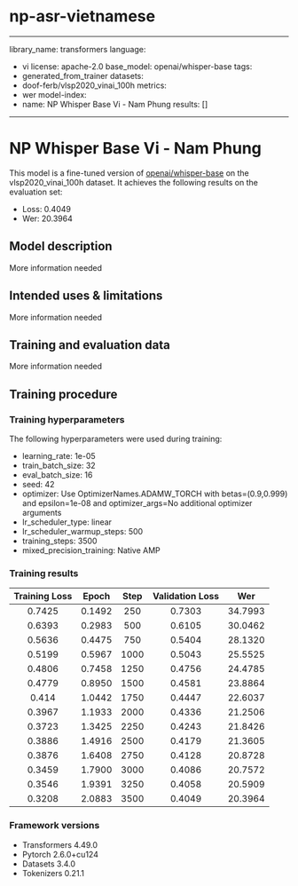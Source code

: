 # np-asr-vietnamese

---
library_name: transformers
language:
- vi
license: apache-2.0
base_model: openai/whisper-base
tags:
- generated_from_trainer
datasets:
- doof-ferb/vlsp2020_vinai_100h
metrics:
- wer
model-index:
- name: NP Whisper Base Vi - Nam Phung
  results: []
---

<!-- This model card has been generated automatically according to the information the Trainer had access to. You
should probably proofread and complete it, then remove this comment. -->

# NP Whisper Base Vi - Nam Phung

This model is a fine-tuned version of [openai/whisper-base](https://huggingface.co/openai/whisper-base) on the vlsp2020_vinai_100h dataset.
It achieves the following results on the evaluation set:
- Loss: 0.4049
- Wer: 20.3964

## Model description

More information needed

## Intended uses & limitations

More information needed

## Training and evaluation data

More information needed

## Training procedure

### Training hyperparameters

The following hyperparameters were used during training:
- learning_rate: 1e-05
- train_batch_size: 32
- eval_batch_size: 16
- seed: 42
- optimizer: Use OptimizerNames.ADAMW_TORCH with betas=(0.9,0.999) and epsilon=1e-08 and optimizer_args=No additional optimizer arguments
- lr_scheduler_type: linear
- lr_scheduler_warmup_steps: 500
- training_steps: 3500
- mixed_precision_training: Native AMP

### Training results

| Training Loss | Epoch  | Step | Validation Loss | Wer     |
|:-------------:|:------:|:----:|:---------------:|:-------:|
| 0.7425        | 0.1492 | 250  | 0.7303          | 34.7993 |
| 0.6393        | 0.2983 | 500  | 0.6105          | 30.0462 |
| 0.5636        | 0.4475 | 750  | 0.5404          | 28.1320 |
| 0.5199        | 0.5967 | 1000 | 0.5043          | 25.5525 |
| 0.4806        | 0.7458 | 1250 | 0.4756          | 24.4785 |
| 0.4779        | 0.8950 | 1500 | 0.4581          | 23.8864 |
| 0.414         | 1.0442 | 1750 | 0.4447          | 22.6037 |
| 0.3967        | 1.1933 | 2000 | 0.4336          | 21.2506 |
| 0.3723        | 1.3425 | 2250 | 0.4243          | 21.8426 |
| 0.3886        | 1.4916 | 2500 | 0.4179          | 21.3605 |
| 0.3876        | 1.6408 | 2750 | 0.4128          | 20.8728 |
| 0.3459        | 1.7900 | 3000 | 0.4086          | 20.7572 |
| 0.3546        | 1.9391 | 3250 | 0.4058          | 20.5909 |
| 0.3208        | 2.0883 | 3500 | 0.4049          | 20.3964 |


### Framework versions

- Transformers 4.49.0
- Pytorch 2.6.0+cu124
- Datasets 3.4.0
- Tokenizers 0.21.1
